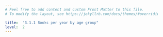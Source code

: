 ```yaml
---
# Feel free to add content and custom Front Matter to this file.
# To modify the layout, see https://jekyllrb.com/docs/themes/#overriding-theme-defaults

title:  "3.1.1 Books per year by age group"
level:  2
---
```


<script src="https://d3js.org/d3.v6.min.js" defer></script>
<script src="https://d3js.org/d3-scale.v3.min.js" defer></script>
<script src="js/companion_chart_3-1-1_books-per-year_agegroups.js" defer></script>

<div class="chart" id="chart_3-1-1_books-per-year_agegroups_mean"></div>
<div class="chart" id="chart_3-1-1_books-per-year_agegroups_hist"></div>
